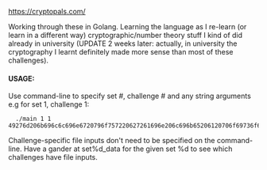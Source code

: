 https://cryptopals.com/

Working through these in Golang. Learning the language as I re-learn (or learn in a different way) cryptographic/number theory stuff I kind of did already in university (UPDATE 2 weeks later: actually, in university the cryptography I learnt definitely made more sense than most of these challenges).

#### USAGE: 

  Use command-line to specify set #, challenge # and any string arguments 
  e.g for set 1, challenge 1: 
  ```
    ./main 1 1 49276d206b696c6c696e6720796f757220627261696e206c696b65206120706f69736f6e6f7573206d757368726f6f6d
  ```
  Challenge-specific file inputs don't need to be specified on the command-line. Have a gander at set%d_data for the given set %d to see which challenges have file inputs.
